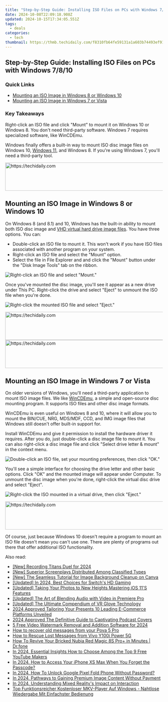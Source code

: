 ```yaml
---
title: "Step-by-Step Guide: Installing ISO Files on PCs with Windows 7/8/10"
date: 2024-10-08T22:09:18.908Z
updated: 2024-10-15T17:34:05.551Z
tags:
  - deals
categories:
  - tech
thumbnail: https://thmb.techidaily.com/f8310fb64fe59131a1a603b74493ef91ec9be3bf91a44a7ee26654a9f6fff3c0.jpg
---
```


## Step-by-Step Guide: Installing ISO Files on PCs with Windows 7/8/10

### Quick Links

* [Mounting an ISO Image in Windows 8 or Windows 10](https://phone-solutions.techidaily.com/best-android-data-recovery-undelete-lost-call-logs-from-honor-by-fonelab-android-recover-call-logs/)
* [Mounting an ISO Image in Windows 7 or Vista](https://screen-capture.techidaily.com/new-fight-to-the-end-nintendos-top-10-fighters-for-2024/)

### Key Takeaways

 Right-click an ISO file and click "Mount" to mount it on Windows 10 or Windows 8\. You don't need third-party software. Windows 7 requires specialized software, like WinCDEmu.

 Windows finally offers a built-in way to mount ISO disc image files on Windows 10, [Windows 11](https://fox-cloud.techidaily.com/2024-approved-engaging-audiences-with-visual-uploads-youtube-insights/), and Windows 8\. If you're using Windows 7, you'll need a third-party tool.

<!-- affiliate ads begin -->
<a href="https://appsumo.8odi.net/c/5597632/2118315/7443" target="_top" id="2118315">
  <img src="//a.impactradius-go.com/display-ad/7443-2118315" border="0" alt="https://techidaily.com" width="728" height="90"/>
</a>
<img height="0" width="0" src="https://appsumo.8odi.net/i/5597632/2118315/7443" style="position:absolute;visibility:hidden;" border="0" />
<!-- affiliate ads end -->

##  Mounting an ISO Image in Windows 8 or Windows 10

 On Windows 8 (and 8.1) and 10, Windows has the built-in ability to mount both ISO disc image and [VHD virtual hard drive image files](https://twitter-videos.techidaily.com/updated-2024-approved-socialsound-maker-twitter-audio/). You have three options. You can:

* Double-click an ISO file to mount it. This won't work if you have ISO files associated with another program on your system.
* Right-click an ISO file and select the "Mount" option.
* Select the file in File Explorer and and click the "Mount" button under the "Disk Image Tools" tab on the ribbon.

![Right-click an ISO file and select "Mount."](https://static1.howtogeekimages.com/wordpress/wp-content/uploads/2023/11/mount-iso.png) 

 Once you've mounted the disc image, you'll see it appear as a new drive under This PC. Right-click the drive and select "Eject" to unmount the ISO file when you're done.

![Right-click the mounted ISO file and select "Eject."](https://static1.howtogeekimages.com/wordpress/wp-content/uploads/2023/11/eject.png) 

<!-- affiliate ads begin -->
<a href="https://aligracehair.sjv.io/c/5597632/1868575/19272" target="_top" id="1868575">
  <img src="//a.impactradius-go.com/display-ad/19272-1868575" border="0" alt="https://techidaily.com" width="728" height="90"/>
</a>
<img height="0" width="0" src="https://aligracehair.sjv.io/i/5597632/1868575/19272" style="position:absolute;visibility:hidden;" border="0" />
<!-- affiliate ads end -->

<!-- affiliate ads begin -->
<a href="https://ephamedtechinc.pxf.io/c/5597632/2137206/26400" target="_top" id="2137206">
  <img src="//a.impactradius-go.com/display-ad/26400-2137206" border="0" alt="https://techidaily.com" width="728" height="90"/>
</a>
<img height="0" width="0" src="https://ephamedtechinc.pxf.io/i/5597632/2137206/26400" style="position:absolute;visibility:hidden;" border="0" />
<!-- affiliate ads end -->

##  Mounting an ISO Image in Windows 7 or Vista

 On older versions of Windows, you'll need a third-party application to mount ISO image files. We like [WinCDEmu](http://wincdemu.sysprogs.org/), a simple and open-source disc mounting program. It supports ISO files and other disc image formats.

 WinCDEmu is even useful on Windows 8 and 10, where it will allow you to mount the BIN/CUE, NRG, MDS/MDF, CCD, and IMG image files that Windows still doesn't offer built-in support for.

 Install WinCDEmu and give it permission to install the hardware driver it requires. After you do, just double-click a disc image file to mount it. You can also right-click a disc image file and click "Select drive letter & mount" in the context menu.

![Double-click an ISO file, set your mounting preferences, then click &quot;OK.&quot;](https://static1.howtogeekimages.com/wordpress/wp-content/uploads/2016/12/img_584208cfdb39f.png) 

 You'll see a simple interface for choosing the drive letter and other basic options. Click "OK" and the mounted image will appear under Computer. To unmount the disc image when you're done, right-click the virtual disc drive and select "Eject".

![Right-click the ISO mounted in a virtual drive, then click &quot;Eject.&quot;](https://static1.howtogeekimages.com/wordpress/wp-content/uploads/2016/12/img_58420981400ba.png) 

<!-- affiliate ads begin -->
<a href="https://appsumo.8odi.net/c/5597632/2094477/7443" target="_top" id="2094477">
  <img src="//a.impactradius-go.com/display-ad/7443-2094477" border="0" alt="https://techidaily.com" width="728" height="90"/>
</a>
<img height="0" width="0" src="https://appsumo.8odi.net/i/5597632/2094477/7443" style="position:absolute;visibility:hidden;" border="0" />
<!-- affiliate ads end -->

 Of course, just because Windows 10 doesn't require a program to mount an ISO file doesn't mean you can't use one. There are plenty of programs out there that offer additional ISO functionality.

<ins class="adsbygoogle"
     style="display:block"
     data-ad-format="autorelaxed"
     data-ad-client="ca-pub-7571918770474297"
     data-ad-slot="1223367746"></ins>

<ins class="adsbygoogle"
     style="display:block"
     data-ad-client="ca-pub-7571918770474297"
     data-ad-slot="8358498916"
     data-ad-format="auto"
     data-full-width-responsive="true"></ins>

<span class="atpl-alsoreadstyle">Also read:</span>
<div><ul>
<li><a href="https://digital-screen-recording.techidaily.com/new-recording-titans-duel-for-2024/"><u>[New] Recording Titans Duel for 2024</u></a></li>
<li><a href="https://some-skills.techidaily.com/new-superior-screenplays-distributed-among-classified-types/"><u>[New] Superior Screenplays Distributed Among Classified Types</u></a></li>
<li><a href="https://some-skills.techidaily.com/new-the-seamless-tutorial-for-image-background-cleanup-on-canva/"><u>[New] The Seamless Tutorial for Image Background Cleanup on Canva</u></a></li>
<li><a href="https://on-screen-recording.techidaily.com/updated-in-2024-best-choices-for-switchs-hd-gaming/"><u>[Updated] In 2024, Best Choices for Switch's HD Gaming</u></a></li>
<li><a href="https://some-skills.techidaily.com/updated-taking-your-photos-to-new-heights-mastering-ios-11s-features/"><u>[Updated] Taking Your Photos to New Heights Mastering iOS 11'S Features</u></a></li>
<li><a href="https://some-skills.techidaily.com/updated-the-art-of-blending-audio-with-video-in-premiere-pro/"><u>[Updated] The Art of Blending Audio with Video in Premiere Pro</u></a></li>
<li><a href="https://some-skills.techidaily.com/updated-the-ultimate-compendium-of-vr-glove-technology/"><u>[Updated] The Ultimate Compendium of VR Glove Technology</u></a></li>
<li><a href="https://some-skills.techidaily.com/2024-approved-tailoring-your-presents-10-leading-e-commerce-platforms-unveiled/"><u>2024 Approved Tailoring Your Presents 10 Leading E-Commerce Platforms Unveiled</u></a></li>
<li><a href="https://some-skills.techidaily.com/2024-approved-the-definitive-guide-to-captivating-podcast-covers/"><u>2024 Approved The Definitive Guide to Captivating Podcast Covers</u></a></li>
<li><a href="https://ai-vdieo-software.techidaily.com/5-free-video-watermark-removal-and-addition-software-for-2024/"><u>5 Free Video Watermark Removal and Addition Software for 2024</u></a></li>
<li><a href="https://blog-min.techidaily.com/how-to-recover-old-messages-from-your-pova-5-pro-by-fonelab-android-recover-messages/"><u>How to recover old messages from your Pova 5 Pro</u></a></li>
<li><a href="https://blog-min.techidaily.com/how-to-rescue-lost-messages-from-vivo-y100i-power-5g-by-fonelab-android-recover-messages/"><u>How to Rescue Lost Messages from Vivo Y100i Power 5G</u></a></li>
<li><a href="https://fix-guide.techidaily.com/how-to-revive-your-bricked-nubia-red-magic-8s-proplus-in-minutes-drfone-by-drfone-fix-android-problems-fix-android-problems/"><u>How To Revive Your Bricked Nubia Red Magic 8S Pro+ in Minutes | Dr.fone</u></a></li>
<li><a href="https://youtube-data.techidaily.com/24-essential-insights-how-to-choose-among-the-top-9-free-youtube-makers/"><u>In 2024, Essential Insights How to Choose Among the Top 9 Free YouTube Makers</u></a></li>
<li><a href="https://ios-unlock.techidaily.com/in-2024-how-to-access-your-iphone-xs-max-when-you-forget-the-passcode-by-drfone-ios/"><u>In 2024, How to Access Your iPhone XS Max When You Forget the Passcode?</u></a></li>
<li><a href="https://unlock-android.techidaily.com/in-2024-how-to-unlock-google-pixel-fold-phone-without-password-by-drfone-android/"><u>In 2024, How To Unlock Google Pixel Fold Phone Without Password?</u></a></li>
<li><a href="https://some-skills.techidaily.com/in-2024-pathways-to-gaining-premium-image-content-without-payment/"><u>In 2024, Pathways to Gaining Premium Image Content Without Payment</u></a></li>
<li><a href="https://some-skills.techidaily.com/in-2024-understanding-mixed-realitys-impact-on-interaction/"><u>In 2024, Understanding Mixed Reality's Impact on Interaction</u></a></li>
<li><a href="https://media-tips.techidaily.com/top-funktionsreicher-kostenloser-mkv-player-auf-windows-nahtlose-wiedergabe-mit-einfachster-bedienung/"><u>Top Funktionsreicher Kostenloser MKV-Player Auf Windows - Nahtlose Wiedergabe Mit Einfachster Bedienung</u></a></li>
</ul></div>

